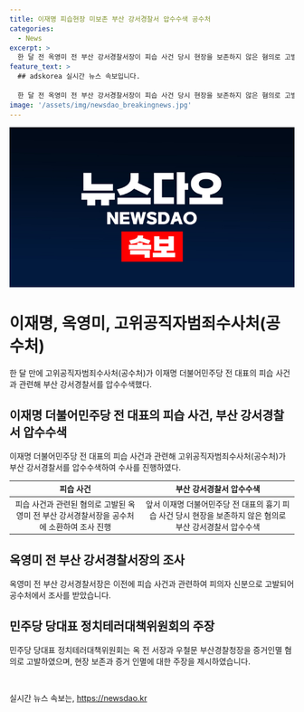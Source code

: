 ```yaml
---
title: 이재명 피습현장 미보존 부산 강서경찰서 압수수색 공수처
categories:
  - News
excerpt: >
  한 달 전 옥영미 전 부산 강서경찰서장이 피습 사건 당시 현장을 보존하지 않은 혐의로 고발된 뒤, 고위공직자범죄수사처(공수처)가 부산 강서경찰서를 압수수색했다. 이에 앞서 민주당 당대표 정치테러대책위원회가 피습 현장의 증거인멸 혐의로 옥 전 서장과 우철문 부산경찰청장을 공수처에 고발한 바 있다. 현지 시간으로 27일 오전에 공수처 수사2부는 부산 강서경찰서로 압수수색을 진행하고 있음을 밝혔다.
feature_text: >
  ## adskorea 실시간 뉴스 속보입니다.

  한 달 전 옥영미 전 부산 강서경찰서장이 피습 사건 당시 현장을 보존하지 않은 혐의로 고발된 뒤, 고위공직자범죄수사처(공수처)가 부산 강서경찰서를 압수수색했다. 이에 앞서 민주당 당대표 정치테러대책위원회가 피습 현장의 증거인멸 혐의로 옥 전 서장과 우철문 부산경찰청장을 공수처에 고발한 바 있다. 현지 시간으로 27일 오전에 공수처 수사2부는 부산 강서경찰서로 압수수색을 진행하고 있음을 밝혔다.
image: '/assets/img/newsdao_breakingnews.jpg'
---
```


<p><img src="/assets/img/newsdao_breakingnews.jpg" alt="adskorea 속보" /></p>

<h1>이재명, 옥영미, 고위공직자범죄수사처(공수처)</h1>

<p data-ke-size="size16">한 달 만에 고위공직자범죄수사처(공수처)가 이재명 더불어민주당 전 대표의 피습 사건과 관련해 부산 강서경찰서를 압수수색했다.</p>

<h2 data-ke-size="size26">이재명 더불어민주당 전 대표의 피습 사건, 부산 강서경찰서 압수수색</h2>

<p data-ke-size="size16">이재명 더불어민주당 전 대표의 피습 사건과 관련해 고위공직자범죄수사처(공수처)가 부산 강서경찰서를 압수수색하여 수사를 진행하였다.</p>

<table>
    <thead>
        <tr>
            <th><b>피습 사건</b></th>
            <th><b>부산 강서경찰서 압수수색</b></th>
        </tr>
    </thead>
    <tbody>
        <tr>
            <td style="text-align: center; height: 17px;">피습 사건과 관련된 혐의로 고발된 옥영미 전 부산 강서경찰서장을 공수처에 소환하여 조사 진행</td>
            <td style="text-align: center; height: 17px;">앞서 이재명 더불어민주당 전 대표의 흉기 피습 사건 당시 현장을 보존하지 않은 혐의로 부산 강서경찰서 압수수색</td>
        </tr>
    </tbody>
</table>

<h2 data-ke-size="size26">옥영미 전 부산 강서경찰서장의 조사</h2>

<p data-ke-size="size16">옥영미 전 부산 강서경찰서장은 이전에 피습 사건과 관련하여 피의자 신분으로 고발되어 공수처에서 조사를 받았습니다.</p>

<h2 data-ke-size="size26">민주당 당대표 정치테러대책위원회의 주장</h2>

<p data-ke-size="size16">민주당 당대표 정치테러대책위원회는 옥 전 서장과 우철문 부산경찰청장을 증거인멸 혐의로 고발하였으며, 현장 보존과 증거 인멸에 대한 주장을 제시하였습니다.</p>

<p data-ke-size="size16">&#8203;</p>
실시간 뉴스 속보는, <a href="https://newsdao.kr" rel="dofollow">https://newsdao.kr</a>


